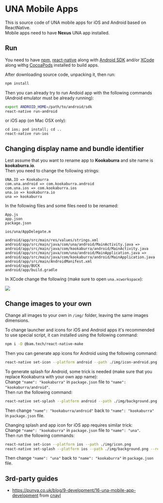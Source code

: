 # UNA Mobile Apps

This is source code of UNA mobile apps for iOS and Android based on ReactNative.   
Mobile apps need to have **Nexus** UNA app installed.

## Run

You need to have [npm](https://www.npmjs.com), [react-native](https://facebook.github.io/react-native/) along with [Android SDK](https://developer.android.com/studio) and/or [XCode](https://developer.apple.com/xcode/) along withg [CocoaPods](https://cocoapods.org/) installed to build apps.

After downloading source code, unpacking it, then run:
```bash
npm install 
```
Then you can already try to run Andoid app with the following commands (Android emulator must be already running):
```bash
export ANDROID_HOME=/path/to/android/sdk
react-native run-android
```
or iOS app (on Mac OSX only):
```
cd ios; pod install; cd ..
react-native run-ios
```

## Changing display name and bundle identifier

Lest assume that you want to rename app to **Kookaburra** and site name is **kookaburra.io**.   
Then you need to change the following strings:
```
UNA.IO => Kookaburra
com.una.android => com.kookaburra.android
com.una.ios => com.kookaburra.ios
una.io => kookaburra.io
una => kookaburra
```

In the following files and some files need to be renamed:
```
App.js
app.json
package.json

ios/una/AppDelegate.m

android/app/src/main/res/values/strings.xml
android/app/src/main/java/com/una/android/MainActivity.java => android/app/src/main/java/com/kookaburra/android/MainActivity.java
android/app/src/main/java/com/una/android/MainApplication.java => android/app/src/main/java/com/kookaburra/android/MainApplication.java
android/app/src/main/AndroidManifest.xml
android/app/BUCK
android/app/build.gradle
```

In XCode change the following (make sure to open `una.xcworkspace`):

![](https://raw.githubusercontent.com/wiki/unaio/una/images/mobile-apps/change-name-ios.png)


## Change images to your own

Change all images to your own in `/img/` folder, leaving the same images dimensions.  

To change launcher and icons for iOS and Android apps it's recommended to use special script, it can installed using the following command:
```bash
npm i -D @bam.tech/react-native-make
```

Then you can generate app icons for Android using the following command:
```bash
react-native set-icon --platform android --path ./img/icon-android.png
```

To generate splash for Android, some trick is needed (make sure that you replace Kookaburra with your own app name):  
Change `"name": "kookaburra"` in `package.json` file to `"name": "kookaburra/android"`.   
Then run the following command:  
```bash
react-native set-splash --platform android --path ./img/background.png --resize contain
```
Then change `"name": "kookaburra/android"` back to `"name": "kookaburra"` in `package.json` file.  

Changing splash and app icon for iOS app requires similar trick:  
Change `"name": "kookaburra"` in `package.json` file to `"name": "una"`.   
Then run the following commands:  
```bash
react-native set-icon --platform ios --path ./img/icon.png
react-native set-splash --platform ios --path ./img/background.png --resize contain
```
Then change `"name": "una"` back to `"name": "kookaburra"` in `package.json` file.  


## 3rd-party guides

- https://punya.co.uk/blog/9-development/16-una-mobile-app-development from [cnayl](https://una.io/page/view-persons-profile?id=18944)

